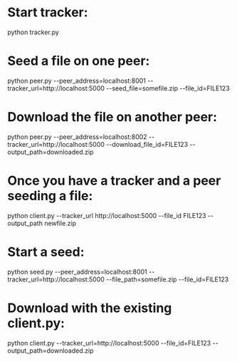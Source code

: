 # Start tracker:
python tracker.py

# Seed a file on one peer:
python peer.py --peer_address=localhost:8001 --tracker_url=http://localhost:5000 --seed_file=somefile.zip --file_id=FILE123

# Download the file on another peer:
python peer.py --peer_address=localhost:8002 --tracker_url=http://localhost:5000 --download_file_id=FILE123 --output_path=downloaded.zip

# Once you have a tracker and a peer seeding a file:
python client.py --tracker_url http://localhost:5000 --file_id FILE123 --output_path newfile.zip

# Start a seed:
python seed.py --peer_address=localhost:8001 --tracker_url=http://localhost:5000 --file_path=somefile.zip --file_id=FILE123

# Download with the existing client.py:
python client.py --tracker_url=http://localhost:5000 --file_id=FILE123 --output_path=downloaded.zip



